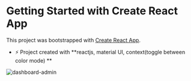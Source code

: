 # Getting Started with Create React App

This project was bootstrapped with [Create React App](https://github.com/facebook/create-react-app).

- ⚡ Project created with  **reactjs, material UI, context(toggle between color mode) **

![dashboard-admin](https://user-images.githubusercontent.com/83751389/230869837-8a566562-45d5-45cd-81ad-449a5afa513c.png)

